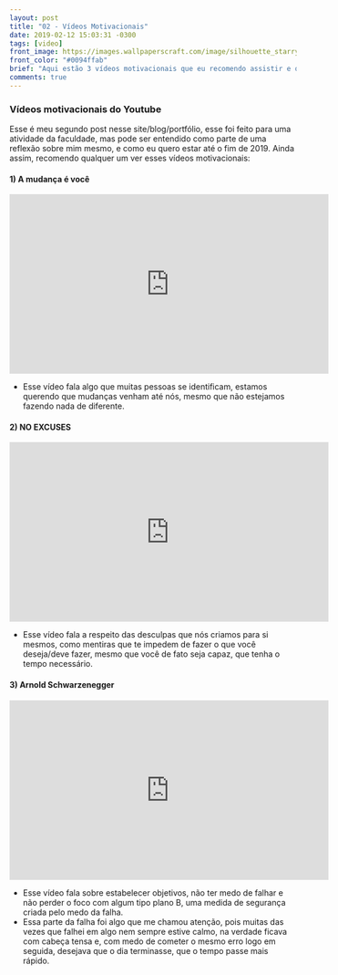 ```yaml
---
layout: post
title: "02 - Vídeos Motivacionais"
date: 2019-02-12 15:03:31 -0300
tags: [video]
front_image: https://images.wallpaperscraft.com/image/silhouette_starry_sky_shooting_star_131373_1280x720.jpg
front_color: "#0094ffab"
brief: "Aqui estão 3 vídeos motivacionais que eu recomendo assistir e que me identifiquei de alguma forma"
comments: true
---
```


### Vídeos motivacionais do Youtube

Esse é meu segundo post nesse site/blog/portfólio, esse foi feito para uma atividade da faculdade, mas pode
ser entendido como parte de uma reflexão sobre mim mesmo, e como eu quero estar até o fim de 2019. Ainda
assim, recomendo qualquer um ver esses vídeos motivacionais:

#### 1) A mudança é você

<iframe width="560" height="315" src="https://www.youtube.com/embed/7SS9v6mnoa8" frameborder="0" allow="accelerometer; encrypted-media; gyroscope; picture-in-picture" allowfullscreen> </iframe>

-   Esse vídeo fala algo que muitas pessoas se identificam, estamos querendo que mudanças venham
    até nós, mesmo que não estejamos fazendo nada de diferente.

#### 2) NO EXCUSES

<iframe width="560" height="315" src="https://www.youtube.com/embed/wnHW6o8WMas" frameborder="0" allow="accelerometer; encrypted-media; gyroscope; picture-in-picture" allowfullscreen> </iframe>

-   Esse vídeo fala a respeito das desculpas que nós criamos para si mesmos, como mentiras que
    te impedem de fazer o que você deseja/deve fazer, mesmo que você de fato seja capaz, que
    tenha o tempo necessário.

#### 3) Arnold Schwarzenegger

<iframe width="560" height="315" src="https://www.youtube.com/embed/mNDA-o9yJNw" frameborder="0" allow="accelerometer; encrypted-media; gyroscope; picture-in-picture" allowfullscreen> </iframe>

-   Esse vídeo fala sobre estabelecer objetivos, não ter medo de falhar e não perder
    o foco com algum tipo plano B, uma medida de segurança criada pelo medo da falha.
-   Essa parte da falha foi algo que me chamou atenção, pois muitas das vezes que falhei em
    algo nem sempre estive calmo, na verdade ficava com cabeça tensa e, com medo de cometer
    o mesmo erro logo em seguida, desejava que o dia terminasse, que o tempo passe mais rápido.
